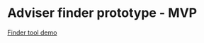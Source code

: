 # Adviser finder prototype - MVP

[Finder tool demo](https://ausgov.github.io/bga-adviser-finder-mvp/adviser/adviser-finder.html)